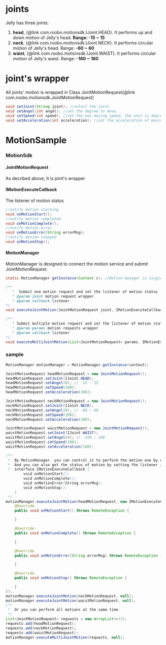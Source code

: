 # joints
Jelly has three joints:
1. **head**, {@link com.roobo.motionsdk.IJoint.HEAD}. It performs up and down motion of Jelly's head. **Range: -15 ~ 15**
2. **neck**, {@link com.roobo.motionsdk.IJoint.NECK}. It performs circular motion of Jelly's head. Range: **-60 ~ 60**
3. **waist**, {@link com.roobo.motionsdk.IJoint.WAIST}. It performs circular motion of Jelly's waist. Range: **-160 ~ 160**

# joint's wrapper
All joints' motion is wrapped in Class JointMotionRequest{@link com.roobo.motionsdk.JointMotionRequest}
```java
void setJoint(String joint); //select the joint.
void setAngel(int angel); //set the degree to move.
void setSpeed(int speed); //set the max moving speed, the unit is degree per second.
void setAcceleration(int acceleration); //set the acceleration of moving.
```

# MotionSample
### MotionSdk
#### JointMotionRequest
As decribed above, It is joint's wrapper
#### IMotionExecuteCallback
The listener of motion status

```java
//notify motion starting
void onMotionStart();
//notify motion completed
void onMotionComplete();
//notify motion error
void onMotionError(String errorMsg);
//notify motion stopped
void onMotionStop();
```

#### MotionManager
MotionManager is designed to connect the motion service and submit JointMotionRequest.

```java
static MotionManager getInstance(Context c); //Motion manager is singleton

/**
   *  Submit one motion request and set the listener of motion status
   * @param joint motion request wrapper
   * @param callback listener
*/
void executeJointMotion(JointMotionRequest joint, IMotionExecuteCallback callback)

/**
   * Submit multiple motion request and set the listener of motion status
   * @param params motion requests wrapper
   * @param callback listener
*/
void executeMultiJointMotion(List<JointMotionRequest> params, IMotionExecuteCallback callback)
```

### sample

```java
MotionManager motionManager = MotionManager.getInstance(context);

JointMotionRequest headMotionRequest = new JointMotionRequest();
headMotionRequest.setJoint(IJoint.HEAD);
headMotionRequest.setAngel(0); // -15 ~ 15
headMotionRequest.setSpeed(100);
headMotionRequest.setAcceleration(100);

JointMotionRequest neckMotionRequest = new JointMotionRequest();
neckMotionRequest.setJoint(IJoint.NECK);
neckMotionRequest.setAngel(0); // -60 ~ 60
neckMotionRequest.setSpeed(100);
neckMotionRequest.setAcceleration(100);

JointMotionRequest waistMotionRequest = new JointMotionRequest();
waistMotionRequest.setJoint(IJoint.WAIST);
waistMotionRequest.setAngel(0); // -160 ~ 160
waistMotionRequest.setSpeed(100);
waistMotionRequest.setAcceleration(100);

/**
 *  By MotionManager, you can control it to perform the motion one by one or perform all motions at the same time.
 *  And you can also get the status of motion by setting the listener {@link com.roobo.motionsdk.IMotionExecuteCallback}
 *  interface IMotionExecuteCallback {
        void onMotionStart();
        void onMotionComplete();
        void onMotionError(String errorMsg);
        void onMotionStop();
    }
 */
motionManager.executeJointMotion(headMotionRequest, new IMotionExecuteCallback.Stub() {
    @Override
    public void onMotionStart() throws RemoteException {

    }

    @Override
    public void onMotionComplete() throws RemoteException {

    }

    @Override
    public void onMotionError(String errorMsg) throws RemoteException {

    }

    @Override
    public void onMotionStop() throws RemoteException {

    }
});
motionManager.executeJointMotion(neckMotionRequest, null);
motionManager.executeJointMotion(waistMotionRequest, null);
/**
 *  Or you can perform all motions at the same time.
 */
List<JointMotionRequest> requests = new ArrayList<>(3);
requests.add(headMotionRequest);
requests.add(neckMotionRequest);
requests.add(waistMotionRequest);
motionManager.executeMultiJointMotion(requests, null);
```
